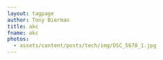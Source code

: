 ```yaml
---
layout: tagpage
author: Tony Bierman
title: akc
fname: akc
photos:
  - assets/content/posts/tech/img/DSC_5678_1.jpg
---
```

